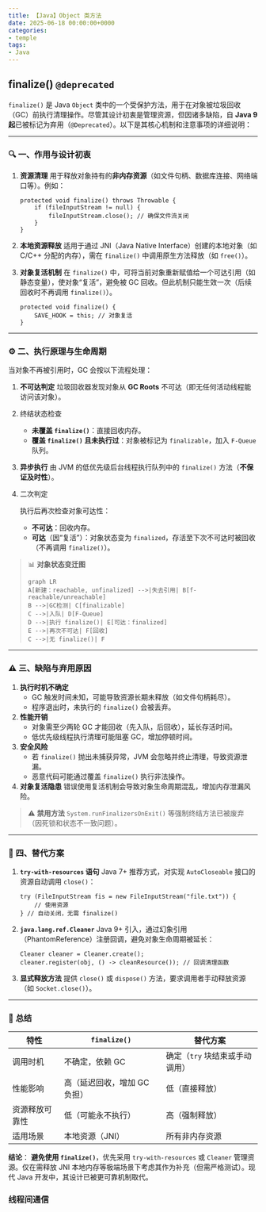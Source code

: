 ```yaml
---
title: 【Java】Object 类方法
date: 2025-06-18 00:00:00+0000
categories: 
- temple
tags:
- Java
---
```


## finalize() `@deprecated`

`finalize()` 是 Java `Object` 类中的一个受保护方法，用于在对象被垃圾回收（GC）前执行清理操作。尽管其设计初衷是管理资源，但因诸多缺陷，自 **Java 9 起**已被标记为弃用（`@Deprecated`）。以下是其核心机制和注意事项的详细说明：

------

### 🔍 **一、作用与设计初衷**

1. **资源清理**
   用于释放对象持有的**非内存资源**​（如文件句柄、数据库连接、网络端口等）。例如：

   ```
   protected void finalize() throws Throwable {
       if (fileInputStream != null) {
           fileInputStream.close(); // 确保文件流关闭
       }
   }
   ```

2. **本地资源释放**
   适用于通过 JNI（Java Native Interface）创建的本地对象（如 C/C++ 分配的内存），需在 `finalize()` 中调用原生方法释放（如 `free()`）。

3. **对象复活机制**
   在 `finalize()` 中，可将当前对象重新赋值给一个可达引用（如静态变量），使对象“复活”，避免被 GC 回收。但此机制只能生效一次（后续回收时不再调用 `finalize()`）。

   ```
   protected void finalize() {
       SAVE_HOOK = this; // 对象复活
   }
   ```

------

### ⚙️ **二、执行原理与生命周期**

当对象不再被引用时，GC 会按以下流程处理：

1. **不可达判定**
   垃圾回收器发现对象从 ​**GC Roots**​ 不可达（即无任何活动线程能访问该对象）。

2. 终结状态检查

   - **未覆盖 `finalize()`**：直接回收内存。
   - **覆盖 `finalize()` 且未执行过**：对象被标记为 `finalizable`，加入 `F-Queue` 队列。

3. **异步执行**
   由 JVM 的低优先级后台线程执行队列中的 `finalize()` 方法（**不保证及时性**）。

4. 二次判定

   执行后再次检查对象可达性：

   - **不可达**：回收内存。
   - **可达**（因“复活”）：对象状态变为 `finalized`，存活至下次不可达时被回收（不再调用 `finalize()`）。

> 📊 **对象状态变迁图**
>
> ```
> graph LR
> A[新建：reachable, unfinalized] -->|失去引用| B[f-reachable/unreachable]
> B -->|GC检测| C[finalizable]
> C -->|入队| D[F-Queue]
> D -->|执行 finalize()| E[可达：finalized]
> E -->|再次不可达| F[回收]
> C -->|无 finalize()| F
> ```

------

### ⚠️ **三、缺陷与弃用原因**

1. **执行时机不确定**
   - GC 触发时间未知，可能导致资源长期未释放（如文件句柄耗尽）。
   - 程序退出时，未执行的 `finalize()` 会被丢弃。
2. **性能开销**
   - 对象需至少两轮 GC 才能回收（先入队，后回收），延长存活时间。
   - 低优先级线程执行清理可能阻塞 GC，增加停顿时间。
3. **安全风险**
   - 若 `finalize()` 抛出未捕获异常，JVM 会忽略并终止清理，导致资源泄漏。
   - 恶意代码可能通过覆盖 `finalize()` 执行非法操作。
4. **对象复活隐患**
   错误使用复活机制会导致对象生命周期混乱，增加内存泄漏风险。

> ⚠️ **禁用方法**
> `System.runFinalizersOnExit()` 等强制终结方法已被废弃（因死锁和状态不一致问题）。

------

### 🔧 **四、替代方案**

1. **`try-with-resources` 语句**
   Java 7+ 推荐方式，对实现 `AutoCloseable` 接口的资源自动调用 `close()`：

   ```
   try (FileInputStream fis = new FileInputStream("file.txt")) {
       // 使用资源
   } // 自动关闭，无需 finalize()
   ```

2. **`java.lang.ref.Cleaner`**
   Java 9+ 引入，通过幻象引用（PhantomReference）注册回调，避免对象生命周期被延长：

   ```
   Cleaner cleaner = Cleaner.create();
   cleaner.register(obj, () -> cleanResource()); // 回调清理函数
   ```

3. **显式释放方法**
   提供 `close()` 或 `dispose()` 方法，要求调用者手动释放资源（如 `Socket.close()`）。

------

### 💎 **总结**

| **特性**       | `finalize()`                 | **替代方案**                   |
| -------------- | ---------------------------- | ------------------------------ |
| 调用时机       | 不确定，依赖 GC              | 确定（`try` 块结束或手动调用） |
| 性能影响       | 高（延迟回收，增加 GC 负担） | 低（直接释放）                 |
| 资源释放可靠性 | 低（可能永不执行）           | 高（强制释放）                 |
| 适用场景       | 本地资源（JNI）              | 所有非内存资源                 |

**结论**：
​**避免使用 `finalize()`**，优先采用 `try-with-resources` 或 `Cleaner` 管理资源。仅在需释放 JNI 本地内存等极端场景下考虑其作为补充（但需严格测试）。现代 Java 开发中，其设计已被更可靠机制取代。

### 线程间通信
